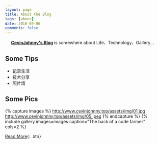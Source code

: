 ```yaml
---
layout: page
title: About the Blog
tags: [about]
date: 2016-09-06
comments: false
---
```

    
<center><a href="http://www.cevinjohnny.top/"><b>CevinJohnny's Blog</b></a> is somewhere about Life、Technology、Gallery...</center>

## Some Tips
* 记录生活	
* 技术分享
* 照片墙

## Some Pics

{% capture images %}
    http://www.cevinjohnny.top/assets/img/01.jpg
    http://www.cevinjohnny.top/assets/img/05.jpeg
{% endcapture %}
{% include gallery images=images caption="The back of a code farmer" cols=2 %}
      
[Read More](http://www.cevinjohnny.top/){: .btn}
